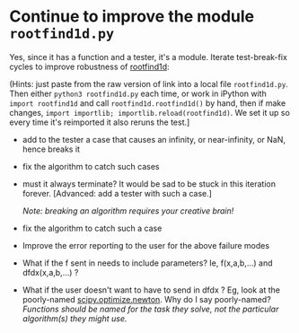# Continue to improve the module ``rootfind1d.py``

Yes, since it has a function and a tester, it's a module.
Iterate test-break-fix cycles to improve robustness of
[rootfind1d](../examples/rootfind1d.py):

(Hints: just paste from the raw version of link into a local file ``rootfind1d.py``.
Then either ``python3 rootfind1d.py`` each time, or work in iPython with
``import rootfind1d`` and call ``rootfind1d.rootfind1d()`` by hand,
then if make changes, ``import importlib; importlib.reload(rootfind1d)``.
We set it up so every time it's reimported it also reruns the test.]

* add to the tester a case that causes an infinity, or near-infinity, or NaN, hence breaks it

* fix the algorithm to catch such cases

* must it always terminate? It would be sad to be stuck in this iteration forever. [Advanced: add a tester with such a case.]

  *Note: breaking an algorithm requires your creative brain!*

* fix the algorithm to catch such a case

* Improve the error reporting to the user for the above failure modes

* What if the f sent in needs to include parameters?
Ie, f(x,a,b,...) and dfdx(x,a,b,...) ?

* What if the user doesn't want to have to send in dfdx ?
Eg, look at the poorly-named
[scipy.optimize.newton](https://docs.scipy.org/doc/scipy/reference/generated/scipy.optimize.newton.html). Why do I say poorly-named?
*Functions should be named for the task they solve, not the particular algorithm(s) they might use.*
